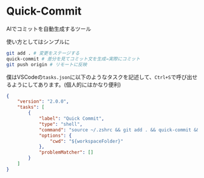 # Quick-Commit

AIでコミットを自動生成するツール

使い方としてはシンプルに
``` zsh
git add . # 変更をステージする
quick-commit # 差分を見てコミット文を生成→実際にコミット
git push origin # リモートに反映
```

僕はVSCodeの`tasks.json`に以下のようなタスクを記述して、`Ctrl+S`で呼び出せるようにしてあります。(個人的にはかなり便利)
``` json tasks.json
{
    "version": "2.0.0",
    "tasks": [
        {
            "label": "Quick Commit",
            "type": "shell",
            "command": "source ~/.zshrc && git add . && quick-commit && git push origin",
            "options": {
                "cwd": "${workspaceFolder}"
            },
            "problemMatcher": []
        }
    ]
}
```
